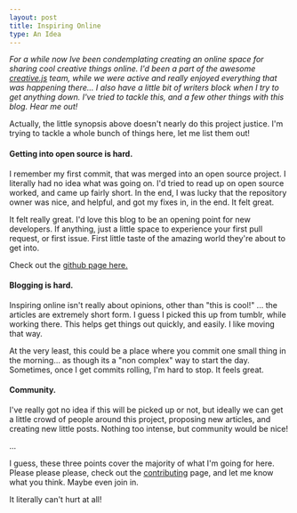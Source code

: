 ```yaml
---
layout: post
title: Inspiring Online
type: An Idea
---
```


_For a while now Ive been condemplating creating an online space for sharing cool creative things online. I'd been a part of the awesome [creative.js](http://creativejs.com) team, while we were active and really enjoyed everything that was happening there... I also have a little bit of writers block when I try to get anything down. I've tried to tackle this, and a few other things with this blog. Hear me out!_

Actually, the little synopsis above doesn't nearly do this project justice. I'm trying to tackle a whole bunch of things here, let me list them out!

#### Getting into open source is hard.
I remember my first commit, that was merged into an open source project. I literally had no idea what was going on. I'd tried to read up on open source worked, and came up fairly short. In the end, I was lucky that the repository owner was nice, and helpful, and got my fixes in, in the end. It felt great.

It felt really great. I'd love this blog to be an opening point for new developers. If anything, just a little space to experience your first pull request, or first issue. First little taste of the amazing world they're about to get into. 

Check out the <a href="http://github.com/tholman/inspiring-online">github page here.</a>

#### Blogging is hard.
Inspiring online isn't really about opinions, other than "this is cool!" ... the articles are extremely short form. I guess I picked this up from tumblr, while working there. This helps get things out quickly, and easily. I like moving that way. 

At the very least, this could be a place where you commit one small thing in the morning... as though its a "non complex" way to start the day. Sometimes, once I get commits rolling, I'm hard to stop. It feels great.

#### Community.
I've really got no idea if this will be picked up or not, but ideally we can get a little crowd of people around this project, proposing new articles, and creating new little posts. Nothing too intense, but community would be nice!

...

I guess, these three points cover the majority of what I'm going for here. Please please please, check out the [contributing](https://github.com/tholman/inspiring-online#user-content-inspiring-online) page, and let me know what you think. Maybe even join in.

It literally can't hurt at all!

